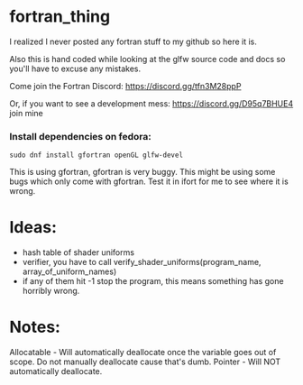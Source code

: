 # fortran_thing
 I realized I never posted any fortran stuff to my github so here it is.

Also this is hand coded while looking at the glfw source code and docs so you'll have to excuse any mistakes.

Come join the Fortran Discord: https://discord.gg/tfn3M28ppP

Or, if you want to see a development mess: https://discord.gg/D95q7BHUE4 join mine

### Install dependencies on fedora:
```
sudo dnf install gfortran openGL glfw-devel
```

This is using gfortran, gfortran is very buggy. This might be using some bugs which only come with gfortran. Test it in ifort for me to see where it is wrong.

# Ideas:
- hash table of shader uniforms
- verifier, you have to call verify_shader_uniforms(program_name, array_of_uniform_names)
- if any of them hit -1 stop the program, this means something has gone horribly wrong.


# Notes:

Allocatable - Will automatically deallocate once the variable goes out of scope. Do not manually deallocate cause that's dumb.
Pointer - Will NOT automatically deallocate.